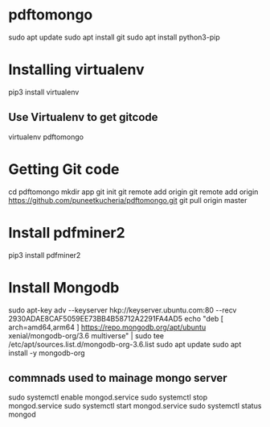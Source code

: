 # pdftomongo
sudo apt update
sudo apt install git
sudo apt install python3-pip

# Installing virtualenv
pip3 install virtualenv

## Use Virtualenv to get gitcode
virtualenv pdftomongo

# Getting Git code
cd pdftomongo
mkdir app
git init
git remote add origin 
git remote add origin https://github.com/puneetkucheria/pdftomongo.git
git pull origin master

# Install pdfminer2
pip3 install pdfminer2

# Install Mongodb
sudo apt-key adv --keyserver hkp://keyserver.ubuntu.com:80 --recv 2930ADAE8CAF5059EE73BB4B58712A2291FA4AD5
echo "deb [ arch=amd64,arm64 ] https://repo.mongodb.org/apt/ubuntu xenial/mongodb-org/3.6 multiverse" | sudo tee /etc/apt/sources.list.d/mongodb-org-3.6.list
sudo apt update
sudo apt install -y mongodb-org

## commnads used to mainage mongo server
sudo systemctl enable mongod.service
sudo systemctl stop mongod.service
sudo systemctl start mongod.service
sudo systemctl status mongod
